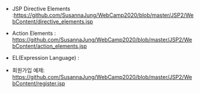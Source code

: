 - JSP Directive Elements :https://github.com/SusannaJung/WebCamp2020/blob/master/JSP2/WebContent/directive_elements.jsp

- Action Elements : https://github.com/SusannaJung/WebCamp2020/blob/master/JSP2/WebContent/action_elements.jsp

- EL(Expression Language) : 

- 회원가입 예제: https://github.com/SusannaJung/WebCamp2020/blob/master/JSP2/WebContent/register.jsp
